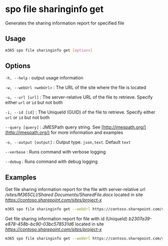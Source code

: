 # spo file sharinginfo get

Generates the sharing information report for specified file

## Usage

```sh
m365 spo file sharinginfo get [options]
```

## Options

`-h, --help`
: output usage information

`-w, --webUrl <webUrl>`
: The URL of the site where the file is located

`-u, --url [url]`
: The server-relative URL of the file to retrieve. Specify either `url` or `id` but not both

`-i, --id [id]`
: The UniqueId (GUID) of the file to retrieve. Specify either `url` or `id` but not both

`--query [query]`
: JMESPath query string. See [http://jmespath.org/](http://jmespath.org/) for more information and examples

`-o, --output [output]`
: Output type. `json,text`. Default `text`

`--verbose`
: Runs command with verbose logging

`--debug`
: Runs command with debug logging

## Examples

Get file sharing information report for the file with server-relative url _/sites/M365CLI/Shared Documents/SharedFile.docx_ located in site _<https://contoso.sharepoint.com/sites/project-x>_

```sh
m365 spo file sharinginfo get --webUrl https://contoso.sharepoint.com/sites/project-x --url "/sites/M365CLI/Shared Documents/SharedFile.docx"
```

Get file sharing information report for file with id (UniqueId) _b2307a39-e878-458b-bc90-03bc578531d6_ located in site _<https://contoso.sharepoint.com/sites/project-x>_

```sh
m365 spo file sharinginfo get --webUrl https://contoso.sharepoint.com/sites/project-x --id "b2307a39-e878-458b-bc90-03bc578531d6"
```
